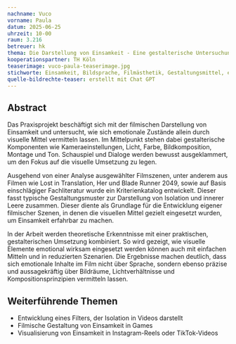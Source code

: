 ```yaml
---
nachname: Vuco
vorname: Paula
datum: 2025-06-25
uhrzeit: 10-00
raum: 3.216 
betreuer: hk
thema: Die Darstellung von Einsamkeit - Eine gestalterische Untersuchung bildsprachlicher Mittel
kooperationspartner: TH Köln
teaserimage: vuco-paula-teaserimage.jpg
stichworte: Einsamkeit, Bildsprache, Filmästhetik, Gestaltungsmittel, emotionale Wirkung 
quelle-bildrechte-teaser: erstellt mit Chat GPT
---
```

## Abstract

Das Praxisprojekt beschäftigt sich mit der filmischen Darstellung von Einsamkeit und untersucht, wie sich emotionale Zustände allein durch visuelle Mittel vermitteln lassen. Im Mittelpunkt stehen dabei gestalterische Komponenten wie Kameraeinstellungen, Licht, Farbe, Bildkomposition, Montage und Ton. Schauspiel und Dialoge werden bewusst ausgeklammert, um den Fokus auf die visuelle Umsetzung zu legen.

Ausgehend von einer Analyse ausgewählter Filmszenen, unter anderem aus Filmen wie Lost in Translation, Her und Blade Runner 2049, sowie auf Basis einschlägiger Fachliteratur wurde ein Kriterienkatalog entwickelt. Dieser fasst typische Gestaltungsmuster zur Darstellung von Isolation und innerer Leere zusammen. Dieser diente als Grundlage für die Entwicklung eigener filmischer Szenen, in denen die visuellen Mittel gezielt eingesetzt wurden, um Einsamkeit erfahrbar zu machen.

In der Arbeit werden theoretische Erkenntnisse mit einer praktischen, gestalterischen Umsetzung kombiniert. So wird gezeigt, wie visuelle Elemente emotional wirksam eingesetzt werden können auch mit einfachen Mitteln und in reduzierten Szenarien. Die Ergebnisse machen deutlich, dass sich emotionale Inhalte im Film nicht über Sprache, sondern ebenso präzise und aussagekräftig über Bildräume, Lichtverhältnisse und Kompositionsprinzipien vermitteln lassen.

## Weiterführende Themen

* Entwicklung eines Filters, der Isolation in Videos darstellt
* Filmische Gestaltung von Einsamkeit in Games
* Visualisierung von Einsamkeit in Instagram-Reels oder TikTok-Videos
